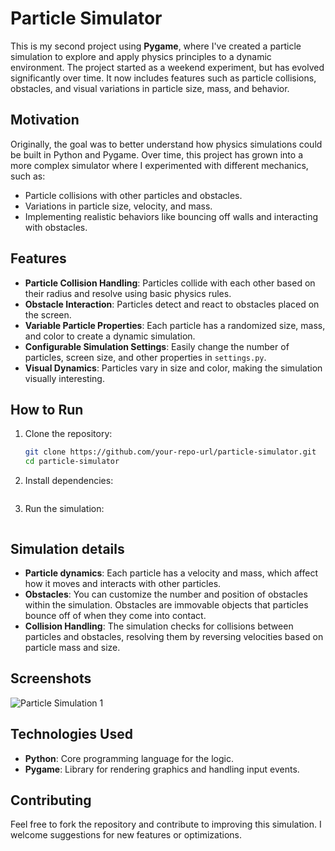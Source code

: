 # Particle Simulator

This is my second project using **Pygame**, where I've created a particle simulation to explore and apply physics principles to a dynamic environment. The project started as a weekend experiment, but has evolved significantly over time. It now includes features such as particle collisions, obstacles, and visual variations in particle size, mass, and behavior.

## Motivation
Originally, the goal was to better understand how physics simulations could be built in Python and Pygame. Over time, this project has grown into a more complex simulator where I experimented with different mechanics, such as:
- Particle collisions with other particles and obstacles.
- Variations in particle size, velocity, and mass.
- Implementing realistic behaviors like bouncing off walls and interacting with obstacles.

## Features
- **Particle Collision Handling**: Particles collide with each other based on their radius and resolve using basic physics rules.
- **Obstacle Interaction**: Particles detect and react to obstacles placed on the screen.
- **Variable Particle Properties**: Each particle has a randomized size, mass, and color to create a dynamic simulation.
- **Configurable Simulation Settings**: Easily change the number of particles, screen size, and other properties in `settings.py`.
- **Visual Dynamics**: Particles vary in size and color, making the simulation visually interesting.

## How to Run
1. Clone the repository:
   ```bash
   git clone https://github.com/your-repo-url/particle-simulator.git
   cd particle-simulator

2. Install dependencies:
    ```pip install -r requirements.txt

3. Run the simulation:
    ```python main.py


## Simulation details
- **Particle dynamics**: Each particle has a velocity and mass, which affect how it moves and interacts with other particles.
- **Obstacles**: You can customize the number and position of obstacles within the simulation. Obstacles are immovable objects that particles bounce off of when they come into contact.
- **Collision Handling**: The simulation checks for collisions between particles and obstacles, resolving them by reversing velocities based on particle mass and size.

## Screenshots
![Particle Simulation 1](screenshots/pSim1.png)

## Technologies Used
- **Python**: Core programming language for the logic.
- **Pygame**: Library for rendering graphics and handling input events.

## Contributing
Feel free to fork the repository and contribute to improving this simulation. I welcome suggestions for new features or optimizations.

